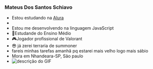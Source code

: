 ### Mateus Dos Santos Schiavo
- Estou estudando na [Alura](https://www.alura.com.br)
- 
- Estou me desenvolvendo na linguagem JavaScript 
- 📘Estudande do Ensino Médio
- 🎮Jogador profissional de Valorant
- 😎 já zerei terraria de summoner 
- fareis minhas tarefas amanhã pq estarei mais velho logo mais sábio
- Mora em Nhandeara-SP, São paulo
- ![descrição do GIF](https://i.pinimg.com/originals/bd/4f/a2/bd4fa21d1da1a506b57656a21ead07a8.gif)
 
